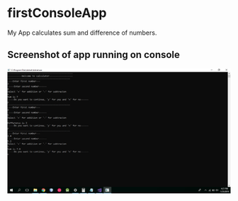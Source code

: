 # firstConsoleApp

My App calculates sum and difference of numbers.


## Screenshot of app running on console
![Screenshot](https://github.com/GirishGuntuku/firstConsoleApp/blob/master/Screenshot%20(33).png)
